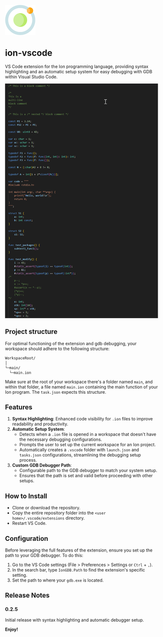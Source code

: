 <img src="images/ion_icon.png" width="100">

# ion-vscode

VS Code extension for the Ion programming language, providing syntax highlighting and an automatic setup system for easy debugging with GDB within Visual Studio Code.

![](images/screenshot.png)

## Project structure

For optimal functioning of the extension and gdb debugging, your workspace should adhere to the following structure:

```
WorkspaceRoot/
│
└─main/
  └─main.ion
```

Make sure at the root of your workspace there's a folder named `main`, and within that folder, a file named `main.ion` containing the main function of your Ion program.
The `task.json` expects this structure.

## Features

1. **Syntax Highlighting**: Enhanced code visibility for `.ion` files to improve readability and productivity.
2. **Automatic Setup System**:
   - Detects when a `.ion` file is opened in a workspace that doesn't have the necessary debugging configurations.
   - Prompts the user to set up the current workspace for an Ion project.
   - Automatically creates a `.vscode` folder with `launch.json` and `tasks.json` configurations, streamlining the debugging setup process.
3. **Custom GDB Debugger Path**:
   - Configurable path to the GDB debugger to match your system setup.
   - Ensures that the path is set and valid before proceeding with other setups.

## How to Install

- Clone or download the repository.
- Copy the entire repository folder into the `<user home>/.vscode/extensions` directory.
- Restart VS Code.

## Configuration

Before leveraging the full features of the extension, ensure you set up the path to your GDB debugger. To do this:

1. Go to the VS Code settings (File > Preferences > Settings or `Ctrl` + `,`).
2. In the search bar, type `IonGDB.Path` to find the extension's specific setting.
3. Set the path to where your `gdb.exe` is located.

## Release Notes

### 0.2.5

Initial release with syntax highlighting and automatic debugger setup.

**Enjoy!**
